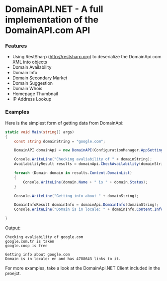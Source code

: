 # DomainAPI.NET - A full implementation of the DomainAPI.com API

### Features

* Using RestSharp (http://restsharp.org) to deserialize the DomainApi.com XML into objects
* Domain Availability
* Domain Info
* Domain Secondary Market
* Domain Suggestion
* Domain Whois
* Homepage Thumbnail
* IP Address Lookup

### Examples

Here is the simplest form of getting data from DomainApi:

```csharp
static void Main(string[] args)
{
	const string domainString = "google.com";

	DomainAPI domainApi = new DomainAPI(ConfigurationManager.AppSettings["username"], ConfigurationManager.AppSettings["password"]);

	Console.WriteLine("Checking avaliability of " + domainString);
	AvailabilityResult results = domainApi.CheckAvailability(domainString, DomainAvailabilityType.Advanced, null, new[] { TLD.com_tr, TLD.coop });

	foreach (Domain domain in results.Content.DomainList)
	{
		Console.WriteLine(domain.Name + " is " + domain.Status);
	}

	Console.WriteLine("Getting info about " + domainString);

	DomainInfoResult domainInfo = domainApi.DomainInfo(domainString);
	Console.WriteLine("Domain is in locale: " + domainInfo.Content.Info.ContentData.Language.Locale + " and has " + domainInfo.Content.Info.ContentData.LinksInCount + " links to it.");

}
```

Output:
```
Checking avaliability of google.com
google.com.tr is taken
google.coop is free

Getting info about google.com
Domain is in locale: en and has 4788643 links to it.
```

For more examples, take a look at the DomainApi.NET Client included in the proejct.